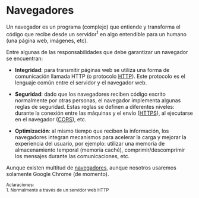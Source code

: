 # Navegadores

Un navegador es un programa (complejo) que entiende y transforma el código que recibe desde un servidor<sup>1</sup> en algo entendible para un humano (una página web, imágenes, etc).

Entre algunas de las responsabilidades que debe garantizar un navegador se encuentran:

* **Integridad**: para transmitir páginas web se utiliza una forma de comunicación llamada HTTP (o protocolo [HTTP](http://www.w3.org/Protocols/)). Este protocolo es el lenguaje común entre el servidor y el navegador web. 

* **Seguridad**: dado que los navegadores reciben código escrito normalmente por otras personas, el navegador implementa algunas reglas de seguridad. Estas reglas se definen a diferentes niveles: durante la conexión entre las máquinas y el envío ([HTTPS](https://en.wikipedia.org/wiki/HTTPS)), al ejecutarse en el navegador ([CORS](https://en.wikipedia.org/wiki/Cross-origin_resource_sharing)), etc.

* **Optimización**: al mismo tiempo que reciben la información, los navegadores integran mecanismos para acelerar la carga y mejorar la experiencia del usuario, por ejemplo: utilizar una memoria de almacenamiento temporal (memoria caché), comprimir/descomprimir los mensajes durante las comunicaciones,  etc.

Aunque existen multitud de [navegadores](https://es.wikipedia.org/wiki/Navegador_web#Ejemplos_de_navegadores_web), aunque nosotros usaremos solamente Google Chrome (de momento).

<small>Aclaraciones:</small><br>
<small>1. Normalmente a través de un servidor web HTTP</small><br>
